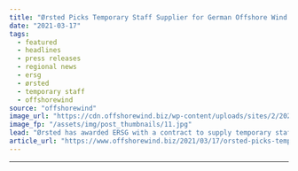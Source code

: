```yaml
---
title: "Ørsted Picks Temporary Staff Supplier for German Offshore Wind Farms"
date: "2021-03-17"
tags: 
  - featured
  - headlines
  - press releases
  - regional news
  - ersg
  - ørsted
  - temporary staff
  - offshorewind
source: "offshorewind"
image_url: "https://cdn.offshorewind.biz/wp-content/uploads/sites/2/2021/03/17144005/%C3%98rsted-Picks-Temporary-Staff-Supplier-for-German-Offshore-Wind-Farms.jpg"
image_fp: "/assets/img/post_thumbnails/11.jpg"
lead: "Ørsted has awarded ERSG with a contract to supply temporary staff for its offshore"
article_url: "https://www.offshorewind.biz/2021/03/17/orsted-picks-temporary-staff-supplier-for-german-offshore-wind-farms/"
---
```


---
